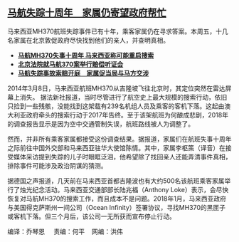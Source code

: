 <!--1709925540000-->
[马航失踪十周年　家属仍寄望政府帮忙](https://www.rfa.org/mandarin/yataibaodao/junshiwaijiao/lu2-03082024100007.html)
------

<p>马来西亚MH370航班失踪事件已有十年，乘客家属仍在寻求答案。本周五，十几名家属在北京敦促政府尽快找到他们的亲人，并查明真相。</p><ul><li><a href="https://www.rfa.org/mandarin/Xinwen/10-03042024160701.html"><strong>马航MH370失事十周年 马来西亚称可能重启搜索</strong></a></li><li><strong><a href="https://www.rfa.org/mandarin/Xinwen/6-11272023133337.html">北京法院就马航370案举行赔偿听证会</a></strong></li><li><strong><a href="https://www.rfa.org/mandarin/yataibaodao/shehui/gf-11272023084506.html">马航失踪事故索赔开庭　家属促当局与马方交涉</a></strong></li></ul><p><span style="font-weight: 400;">2014</span><span style="font-weight: 400;">年</span><span style="font-weight: 400;">3</span><span style="font-weight: 400;">月</span><span style="font-weight: 400;">8</span><span style="font-weight: 400;">日，马来西亚航班</span><span style="font-weight: 400;">MH370</span><span style="font-weight: 400;">从吉隆坡飞往北京时，其定位突然在雷达屏幕上消失。</span> <span style="font-weight: 400;">据法新社报道，当时尽管进行了航空史上最大规模的搜索行动，依旧只捡到一些残骸，没能找到这架载有</span><span style="font-weight: 400;">239</span><span style="font-weight: 400;">名机组人员及乘客的客机下落。这起由澳大利亚政府牵头的搜索行动于</span><span style="font-weight: 400;">2017</span><span style="font-weight: 400;">年告终。</span><span style="font-weight: 400;">至于该架航班为何酿成悲剧，2018</span><span style="font-weight: 400;">年的调查报告显示是因为空中交通管制失误，航班路线被人为调整了。</span></p><p><span style="font-weight: 400;">然而，并非所有乘客家属都接受这份调查结果。据报道</span><span style="font-weight: 400;">，家属们在航班失事十周年之际前往中国外交部和马来西亚驻华大使馆陈情。</span><span style="font-weight: 400;">其中，家属李枢策（译音）在接受媒体采访提到失踪的儿子时眼眶泛泪，他希望除了找回亲人还能弄清事件真相，排除事件可能涉及政治阴谋的猜测</span><span style="font-weight: 400;">。</span></p><p><span style="font-weight: 400;">据德国之声报道，几天前在马来西亚首都吉隆波也有大约</span><span style="font-weight: 400;">500</span><span style="font-weight: 400;">名该航班乘客家属举行了烛光纪念活动。</span><span style="font-weight: 400;">马来西亚交通部部长陆兆福（Anthony Loke</span><span style="font-weight: 400;">）表示，会尽快恢复对马航</span><span style="font-weight: 400;">MH370</span><span style="font-weight: 400;">的搜索工作，而且成本不是问题。</span><span style="font-weight: 400;">2018</span><span style="font-weight: 400;">年</span><span style="font-weight: 400;">1</span><span style="font-weight: 400;">月，马来西亚政府与美国得克萨斯州一间公司（</span><span style="font-weight: 400;">Ocean Infinity</span><span style="font-weight: 400;">）签署协议，寻找</span><span style="font-weight: 400;">MH370</span><span style="font-weight: 400;">的黑匣子或客机下落。但三个月后，该公司一无所获而宣布停止行动。</span></p><p><span style="font-weight: 400;">编译：乔琴恩</span><span style="font-weight: 400;">     </span><span style="font-weight: 400;">责编：何平</span><span style="font-weight: 400;">    </span><span style="font-weight: 400;">网编：洪伟</span></p>
